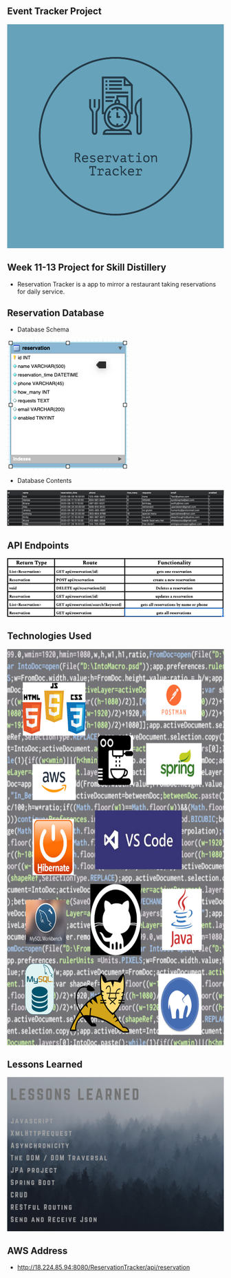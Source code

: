 ## Event Tracker Project
<img src="images/ReservationTracker-logos.jpeg" height="520">

## Week 11-13 Project for Skill Distillery
- Reservation Tracker is a app to mirror a restaurant taking reservations for daily service.  

## Reservation Database

- Database Schema
<img src="images/databaseschema.png">

- Database Contents
<img src="images/databasepopulation.png">


## API Endpoints
<img src="images/ReservationReturnTypes.png">

## Technologies Used
<img src="images/reservationTechnologiesUsed.png" height ="920">

## Lessons Learned
<img src="images/lessonslearnedreservation.png">

## AWS Address
- http://18.224.85.94:8080/ReservationTracker/api/reservation
